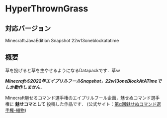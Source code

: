 # HyperThrownGrass
## 対応バージョン
Minecraft:JavaEdition Snapshot 22w13oneblockatatime
## 概要
草を投げると草を生やせるようになるDatapackです．草ｗ

***Minecraftの2022年エイプリルフールSnapshot，22w13oneBlockAtATimeでしか動作しません．***

Minecraft魅せるコマンド選手権のエイプリルフール企画，魅せぬコマンド選手権に **魅せコマとして** 投稿した作品です．
 (公式サイト：[第α回魅せぬコマンド選手権-植物](https://mcfascinate.net/%E7%AC%AC%CE%B1%E5%9B%9E%E9%AD%85%E3%81%9B%E3%81%AC%E3%82%B3%E3%83%9E%E3%83%B3%E3%83%89%E9%81%B8%E6%89%8B%E6%A8%A9-%E6%A4%8D%E7%89%A9/))

